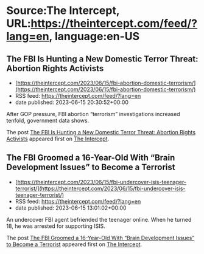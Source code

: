 # Source:The Intercept, URL:https://theintercept.com/feed/?lang=en, language:en-US

## The FBI Is Hunting a New Domestic Terror Threat: Abortion Rights Activists
 - [https://theintercept.com/2023/06/15/fbi-abortion-domestic-terrorism/](https://theintercept.com/2023/06/15/fbi-abortion-domestic-terrorism/)
 - RSS feed: https://theintercept.com/feed/?lang=en
 - date published: 2023-06-15 20:30:52+00:00

<p>After GOP pressure, FBI abortion “terrorism” investigations increased tenfold, government data shows.</p>
<p>The post <a href="https://theintercept.com/2023/06/15/fbi-abortion-domestic-terrorism/" rel="nofollow">The FBI Is Hunting a New Domestic Terror Threat: Abortion Rights Activists</a> appeared first on <a href="https://theintercept.com" rel="nofollow">The Intercept</a>.</p>

## The FBI Groomed a 16-Year-Old With “Brain Development Issues” to Become a Terrorist
 - [https://theintercept.com/2023/06/15/fbi-undercover-isis-teenager-terrorist/](https://theintercept.com/2023/06/15/fbi-undercover-isis-teenager-terrorist/)
 - RSS feed: https://theintercept.com/feed/?lang=en
 - date published: 2023-06-15 13:01:02+00:00

<p>An undercover FBI agent befriended the teenager online. When he turned 18, he was arrested for supporting ISIS.</p>
<p>The post <a href="https://theintercept.com/2023/06/15/fbi-undercover-isis-teenager-terrorist/" rel="nofollow">The FBI Groomed a 16-Year-Old With “Brain Development Issues” to Become a Terrorist</a> appeared first on <a href="https://theintercept.com" rel="nofollow">The Intercept</a>.</p>

